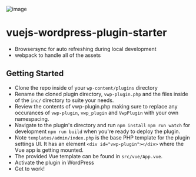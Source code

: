 ![image](https://res.cloudinary.com/evanagee/image/upload/v1580244758/VueWP/VWP-hero.png)

# vuejs-wordpress-plugin-starter

- Browsersync for auto refreshing during local development
- webpack to handle all of the assets

## Getting Started

- Clone the repo inside of your `wp-content/plugins` directory
- Rename the cloned plugin directory, `vwp-plugin.php` and the files inside of the `inc/` directory to suite your needs.
- Review the contents of vwp-plugin.php making sure to replace any occurances of `vwp-plugin`, `vwp_plugin` and `VwpPlugin` with your own namespacing.
- Navigate to the plugin's directory and run
  `npm install`
  `npm run watch` for development
  `npm run build` when you're ready to deploy the plugin.
- Note `templates/admin/index.php` is the base PHP template for the plugin settings UI. It has an element `<div id="vwp-plugin"></div>` where the Vue app is getting mounted.
- The provided Vue template can be found in `src/vue/App.vue`.
- Activate the plugin in WordPress
- Get to work!
